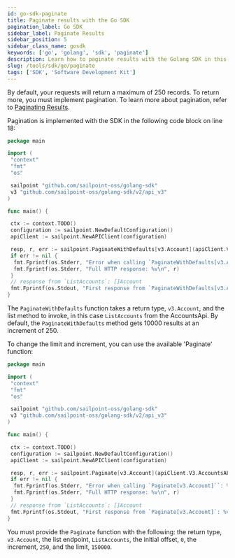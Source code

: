 ```yaml
---
id: go-sdk-paginate
title: Paginate results with the Go SDK
pagination_label: Go SDK
sidebar_label: Paginate Results
sidebar_position: 5
sidebar_class_name: gosdk
keywords: ['go', 'golang', 'sdk', 'paginate']
description: Learn how to paginate results with the Golang SDK in this guide.
slug: /tools/sdk/go/paginate
tags: ['SDK', 'Software Development Kit']
---
```


By default, your requests will return a maximum of 250 records. To return more, you must implement pagination. To learn more about pagination, refer to [Paginating Results](/docs/api/standard-collection-parameters/#paginating-results).

Pagination is implemented with the SDK in the following code block on line 18:

```go showLineNumbers
package main

import (
 "context"
 "fmt"
 "os"

 sailpoint "github.com/sailpoint-oss/golang-sdk"
 v3 "github.com/sailpoint-oss/golang-sdk/v2/api_v3"
)

func main() {

 ctx := context.TODO()
 configuration := sailpoint.NewDefaultConfiguration()
 apiClient := sailpoint.NewAPIClient(configuration)

 resp, r, err := sailpoint.PaginateWithDefaults[v3.Account](apiClient.V3.AccountsAPI.ListAccounts(ctx))
 if err != nil {
  fmt.Fprintf(os.Stderr, "Error when calling `PaginateWithDefaults[v3.Account]``: %v\n", err)
  fmt.Fprintf(os.Stderr, "Full HTTP response: %v\n", r)
 }
 // response from `ListAccounts`: []Account
 fmt.Fprintf(os.Stdout, "First response from `PaginateWithDefaults[v3.Account]`: %v\n", resp[0].Name)
}
```

The `PaginateWithDefaults` function takes a return type, `v3.Account`, and the list method to invoke, in this case `ListAccounts` from the AccountsApi. By default, the `PaginateWithDefaults` method gets 10000 results at an increment of 250.

To change the limit and increment, you can use the available 'Paginate' function:

```go
package main

import (
 "context"
 "fmt"
 "os"

 sailpoint "github.com/sailpoint-oss/golang-sdk"
 v3 "github.com/sailpoint-oss/golang-sdk/v2/api_v3"
)

func main() {

 ctx := context.TODO()
 configuration := sailpoint.NewDefaultConfiguration()
 apiClient := sailpoint.NewAPIClient(configuration)

 resp, r, err := sailpoint.Paginate[v3.Account](apiClient.V3.AccountsAPI.ListAccounts(ctx), 0, 250, 150000)
 if err != nil {
  fmt.Fprintf(os.Stderr, "Error when calling `Paginate[v3.Account]``: %v\n", err)
  fmt.Fprintf(os.Stderr, "Full HTTP response: %v\n", r)
 }
 // response from `ListAccounts`: []Account
 fmt.Fprintf(os.Stdout, "First response from `Paginate[v3.Account]`: %v\n", resp[0].Name)
}
```

You must provide the `Paginate` function with the following: the return type, `v3.Account`, the list endpoint, `ListAccounts`, the initial offset, `0`, the increment, `250`, and the limit, `150000`.
